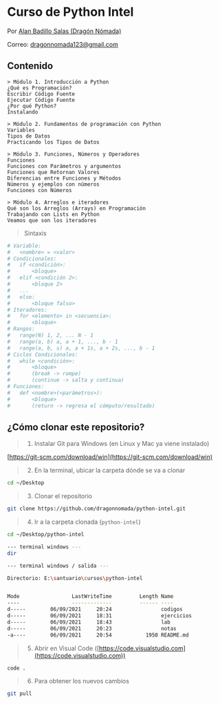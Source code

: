 # Curso de Python Intel

Por [Alan Badillo Salas (Dragón Nómada)](mailto://dragonnomada123@gmail.com)

Correo: [dragonnomada123@gmail.com](mailto://dragonnomada123@gmail.com)

## Contenido

```text
> Módulo 1. Introducción a Python
¿Qué es Programación?
Escribir Código Fuente
Ejecutar Código Fuente
¿Por qué Python?
Instalando

> Módulo 2. Fundamentos de programación con Python
Variables
Tipos de Datos
Practicando los Tipos de Datos

> Módulo 3. Funciones, Números y Operadores
Funciones
Funciones con Parámetros y argumentos
Funciones que Retornan Valores
Diferencias entre Funciones y Métodos
Números y ejemplos con números
Funciones con Números

> Módulo 4. Arreglos e iteradores
Qué son los Arreglos (Arrays) en Programación
Trabajando con Lists en Python
Veamos que son los iteradores
```

> Sintaxis

```py
# Variable: 
#   <nombre> = <valor>
# Condicionales: 
#   if <condición>: 
#       <bloque>
#   elif <condición 2>:
#       <bloque 2> 
#   ... 
#   else: 
#       <bloque falso>
# Iteradores: 
#   for <elemento> in <secuencia>:
#       <bloque>
# Rangos: 
#   range(N) 1, 2, ... N - 1
#   range(a, b) a, a + 1, ..., b - 1
#   range(a, b, s) a, a + 1s, a + 2s, ..., b - 1
# Ciclos Condicionales: 
#   while <condición>:
#       <bloque> 
#       (break -> rompe)
#       (continue -> salta y continua)
# Funciones:
#   def <nombre>(<parámetros>):
#       <bloque>
#       (return -> regresa el cómputo/resultado)
```

## ¿Cómo clonar este repositorio?

> 1. Instalar Git para Windows (en Linux y Mac ya viene instalado)

[https://git-scm.com/download/win](https://git-scm.com/download/win)

> 2. En la terminal, ubicar la carpeta dónde se va a clonar

```bash
cd ~/Desktop
```

> 3. Clonar el repositorio

```bash
git clone https://github.com/dragonnomada/python-intel.git
```

> 4. Ir a la carpeta clonada (`python-intel`)

```bash
cd ~/Desktop/python-intel

--- terminal windows ---
dir

--- terminal windows / salida ---

Directorio: E:\santuario\cursos\python-intel


Mode                 LastWriteTime         Length Name
----                 -------------         ------ ----
d-----        06/09/2021     20:24                codigos
d-----        06/09/2021     18:31                ejercicios
d-----        06/09/2021     18:43                lab
d-----        06/09/2021     20:23                notas
-a----        06/09/2021     20:54           1950 README.md
```

> 5. Abrir en Visual Code ([https://code.visualstudio.com](https://code.visualstudio.com))

```bash
code .
```

> 6. Para obtener los nuevos cambios

```bash
git pull
```
